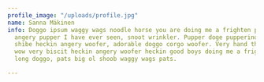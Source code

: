 ```yaml
---
profile_image: "/uploads/profile.jpg"
name: Sanna Mäkinen
info: Doggo ipsum waggy wags noodle horse you are doing me a frighten pupperino most
  angery pupper I have ever seen, snoot wrinkler. Pupper doge pupperino super chub
  shibe heckin angery woofer, adorable doggo corgo woofer. Very hand that feed shibe
  wow very biscit heckin angery woofer heckin good boys doing me a frighten porgo
  long doggo, pats big ol shoob waggy wags pats.

---
```

